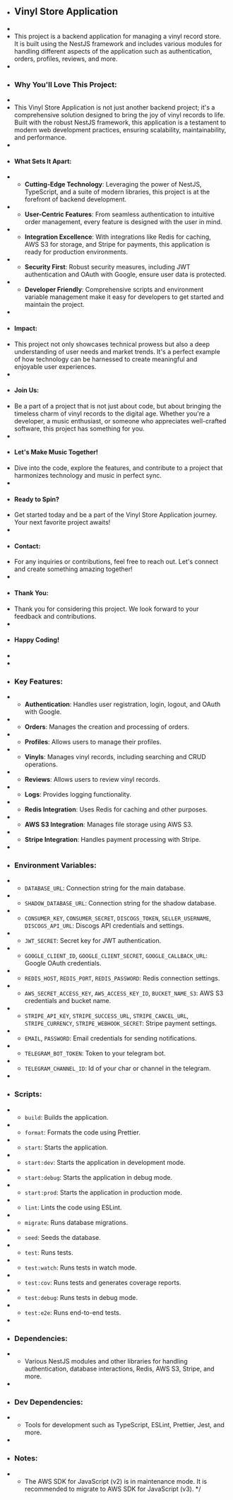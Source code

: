  * ## Vinyl Store Application
 * 
 * This project is a backend application for managing a vinyl record store. It is built using the NestJS framework and includes various modules for handling different aspects of the application such as authentication, orders, profiles, reviews, and more.
 * 
 * ### Why You'll Love This Project:
 * 
 * This Vinyl Store Application is not just another backend project; it's a comprehensive solution designed to bring the joy of vinyl records to life. Built with the robust NestJS framework, this application is a testament to modern web development practices, ensuring scalability, maintainability, and performance.
 * 
 * #### What Sets It Apart:
 * - **Cutting-Edge Technology**: Leveraging the power of NestJS, TypeScript, and a suite of modern libraries, this project is at the forefront of backend development.
 * - **User-Centric Features**: From seamless authentication to intuitive order management, every feature is designed with the user in mind.
 * - **Integration Excellence**: With integrations like Redis for caching, AWS S3 for storage, and Stripe for payments, this application is ready for production environments.
 * - **Security First**: Robust security measures, including JWT authentication and OAuth with Google, ensure user data is protected.
 * - **Developer Friendly**: Comprehensive scripts and environment variable management make it easy for developers to get started and maintain the project.
 * 
 * #### Impact:
 * This project not only showcases technical prowess but also a deep understanding of user needs and market trends. It's a perfect example of how technology can be harnessed to create meaningful and enjoyable user experiences.
 * 
 * #### Join Us:
 * Be a part of a project that is not just about code, but about bringing the timeless charm of vinyl records to the digital age. Whether you're a developer, a music enthusiast, or someone who appreciates well-crafted software, this project has something for you.
 * 
 * #### Let's Make Music Together!
 * Dive into the code, explore the features, and contribute to a project that harmonizes technology and music in perfect sync.
 * 
 * #### Ready to Spin?
 * Get started today and be a part of the Vinyl Store Application journey. Your next favorite project awaits!
 * 
 * #### Contact:
 * For any inquiries or contributions, feel free to reach out. Let's connect and create something amazing together!
 * 
 * #### Thank You:
 * Thank you for considering this project. We look forward to your feedback and contributions.
 * 
 * #### Happy Coding!
 * 
 * 
 * ### Key Features:
 * - **Authentication**: Handles user registration, login, logout, and OAuth with Google.
 * - **Orders**: Manages the creation and processing of orders.
 * - **Profiles**: Allows users to manage their profiles.
 * - **Vinyls**: Manages vinyl records, including searching and CRUD operations.
 * - **Reviews**: Allows users to review vinyl records.
 * - **Logs**: Provides logging functionality.
 * - **Redis Integration**: Uses Redis for caching and other purposes.
 * - **AWS S3 Integration**: Manages file storage using AWS S3.
 * - **Stripe Integration**: Handles payment processing with Stripe.
 * 
 * ### Environment Variables:
 * - `DATABASE_URL`: Connection string for the main database.
 * - `SHADOW_DATABASE_URL`: Connection string for the shadow database.
 * - `CONSUMER_KEY`, `CONSUMER_SECRET`, `DISCOGS_TOKEN`, `SELLER_USERNAME`, `DISCOGS_API_URL`: Discogs API credentials and settings.
 * - `JWT_SECRET`: Secret key for JWT authentication.
 * - `GOOGLE_CLIENT_ID`, `GOOGLE_CLIENT_SECRET`, `GOOGLE_CALLBACK_URL`: Google OAuth credentials.
 * - `REDIS_HOST`, `REDIS_PORT`, `REDIS_PASSWORD`: Redis connection settings.
 * - `AWS_SECRET_ACCESS_KEY`, `AWS_ACCESS_KEY_ID`, `BUCKET_NAME_S3`: AWS S3 credentials and bucket name.
 * - `STRIPE_API_KEY`, `STRIPE_SUCCESS_URL`, `STRIPE_CANCEL_URL`, `STRIPE_CURRENCY`, `STRIPE_WEBHOOK_SECRET`: Stripe payment settings.
 * - `EMAIL`, `PASSWORD`: Email credentials for sending notifications.
 * - `TELEGRAM_BOT_TOKEN`: Token to your telegram bot.
 * - `TELEGRAM_CHANNEL_ID`: Id of your char or channel in the telegram.
 * 
 * ### Scripts:
 * - `build`: Builds the application.
 * - `format`: Formats the code using Prettier.
 * - `start`: Starts the application.
 * - `start:dev`: Starts the application in development mode.
 * - `start:debug`: Starts the application in debug mode.
 * - `start:prod`: Starts the application in production mode.
 * - `lint`: Lints the code using ESLint.
 * - `migrate`: Runs database migrations.
 * - `seed`: Seeds the database.
 * - `test`: Runs tests.
 * - `test:watch`: Runs tests in watch mode.
 * - `test:cov`: Runs tests and generates coverage reports.
 * - `test:debug`: Runs tests in debug mode.
 * - `test:e2e`: Runs end-to-end tests.
 * 
 * ### Dependencies:
 * - Various NestJS modules and other libraries for handling authentication, database interactions, Redis, AWS S3, Stripe, and more.
 * 
 * ### Dev Dependencies:
 * - Tools for development such as TypeScript, ESLint, Prettier, Jest, and more.
 * 
 * ### Notes:
 * - The AWS SDK for JavaScript (v2) is in maintenance mode. It is recommended to migrate to AWS SDK for JavaScript (v3).
 */
